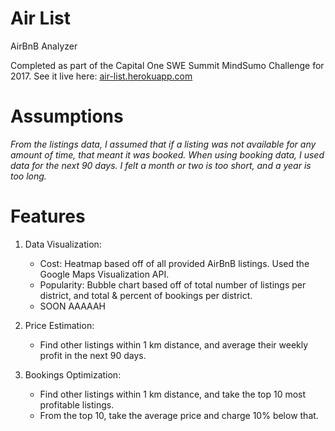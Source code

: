 # Air List
AirBnB Analyzer

Completed as part of the Capital One SWE Summit MindSumo Challenge for 2017.
See it live here: [air-list.herokuapp.com](https://air-list.herokuapp.com)

Assumptions
======
*From the listings data, I assumed that if a listing was not available for any amount of time, that meant it was booked.*
*When using booking data, I used data for the next 90 days. I felt a month or two is too short, and a year is too long.*

Features
======
1. Data Visualization:
    * Cost: Heatmap based off of all provided AirBnB listings. Used the Google Maps Visualization API.
    * Popularity: Bubble chart based off of total number of listings per district, and total & percent of bookings per district.
    * SOON AAAAAH
    
2. Price Estimation:
    * Find other listings within 1 km distance, and average their weekly profit in the next 90 days.

3. Bookings Optimization:
    * Find other listings within 1 km distance, and take the top 10 most profitable listings.
    * From the top 10, take the average price and charge 10% below that.
